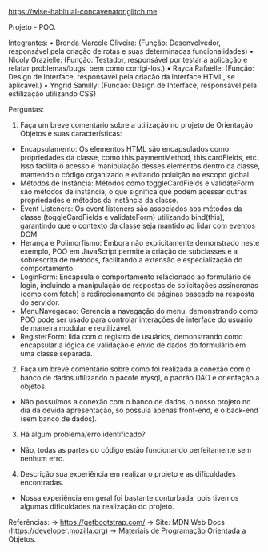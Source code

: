 https://wise-habitual-concavenator.glitch.me

Projeto - POO.

Integrantes:
• Brenda Marcele Oliveira: (Função: Desenvolvedor, responsável pela criação de rotas e suas determinadas funcionalidades) 
• Nicoly Grazielle:  (Função: Testador, responsável por testar a aplicação e relatar problemas/bugs, bem como corrigi-los.) 
• Rayca Rafaelle: (Função: Design de Interface, responsável pela criação da interface HTML, se aplicável.) 
• Yngrid Samilly: (Função: Design de Interface, responsável pela estilização utilizando CSS)

Perguntas:
1. Faça um breve comentário sobre a utilização no projeto de Orientação Objetos e suas características:
- Encapsulamento: Os elementos HTML são encapsulados como propriedades da classe, como this.paymentMethod, this.cardFields, etc. Isso facilita o acesso e manipulação desses elementos dentro da classe, mantendo o código organizado e evitando poluição no escopo global.
- Métodos de Instância: Métodos como toggleCardFields e validateForm são métodos de instância, o que significa que podem acessar outras propriedades e métodos da instância da classe.
- Event Listeners: Os event listeners são associados aos métodos da classe (toggleCardFields e validateForm) utilizando bind(this), garantindo que o contexto da classe seja mantido ao lidar com eventos DOM.
- Herança e Polimorfismo: Embora não explicitamente demonstrado neste exemplo, POO em JavaScript permite a criação de subclasses e a sobrescrita de métodos, facilitando a extensão e especialização do comportamento.
- LoginForm: Encapsula o comportamento relacionado ao formulário de login, incluindo a manipulação de respostas de solicitações assíncronas (como com fetch) e redirecionamento de páginas baseado na resposta do servidor.
- MenuNavegacao: Gerencia a navegação do menu, demonstrando como POO pode ser usado para controlar interações de interface do usuário de maneira modular e reutilizável.
- RegisterForm: lida com o registro de usuários, demonstrando como encapsular a lógica de validação e envio de dados do formulário em uma classe separada.
2. Faça um breve comentário sobre como foi realizada a conexão com o banco de dados utilizando o pacote mysql, o padrão DAO  e orientação a objetos.
- Não possuímos a conexão com o banco de dados, o nosso projeto no dia da devida apresentação, só possuía apenas front-end, e o back-end (sem banco de dados).
3. Há algum problema/erro identificado?
- Não, todas as partes do código estão funcionando perfeitamente sem nenhum erro.
4. Descrição sua experiência em realizar o projeto e as dificuldades encontradas.
- Nossa experiência em geral foi bastante conturbada, pois tivemos algumas dificuldades na realização do projeto.

Referências: 
-> https://getbootstrap.com/
->  Site: MDN Web Docs (https://developer.mozilla.org) 
-> Materiais de Programação Orientada a Objetos.



